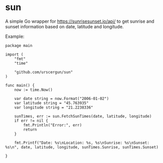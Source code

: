 # sun
A simple Go wrapper for https://sunrisesunset.io/api/ to get sunrise and sunset information based on date, latitude and longitude.

Example:

```golang
package main

import (
	"fmt"
	"time"

	"github.com/urscergun/sun"
)

func main() {
	now := time.Now()

	var date string = now.Format("2006-01-02")
	var latitude string = "45.763935"
	var longitude string = "21.2238336"

	sunTimes, err := sun.FetchSunTimes(date, latitude, longitude)
	if err != nil {
		fmt.Println("Error:", err)
		return
	}

	fmt.Printf("Date: %s\nLocation: %s, %s\nSunrise: %s\nSunset: %s\n", date, latitude, longitude, sunTimes.Sunrise, sunTimes.Sunset)

}
